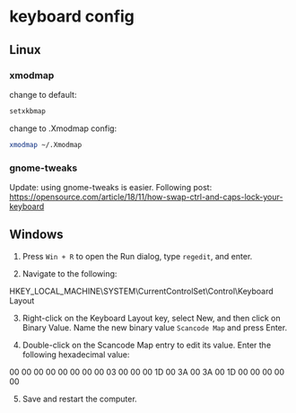 # keyboard config
## Linux
### xmodmap
change to default:
```bash
setxkbmap
```
change to .Xmodmap config:
```bash
xmodmap ~/.Xmodmap
```
### gnome-tweaks
Update: using gnome-tweaks is easier. Following post: https://opensource.com/article/18/11/how-swap-ctrl-and-caps-lock-your-keyboard

## Windows 
1. Press `Win + R` to open the Run dialog, type `regedit`, and enter.
   
2. Navigate to the following:

HKEY_LOCAL_MACHINE\SYSTEM\CurrentControlSet\Control\Keyboard Layout

3. Right-click on the Keyboard Layout key, select New, and then click on Binary Value.
Name the new binary value `Scancode Map` and press Enter.

5. Double-click on the Scancode Map entry to edit its value.
Enter the following hexadecimal value:

00 00 00 00 00 00 00 00 03 00 00 00 1D 00 3A 00 3A 00 1D 00 00 00 00 00

5. Save and restart the computer.
